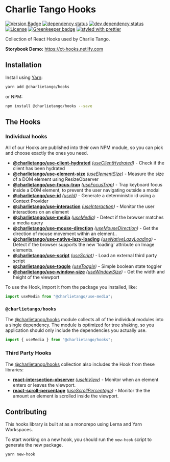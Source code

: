 # Charlie Tango Hooks

[![Version Badge][npm-version-svg]][package-url]
[![dependency status][deps-svg]][deps-url]
[![dev dependency status][dev-deps-svg]][dev-deps-url]
[![License][license-image]][license-url]
[![Greenkeeper badge][greenkeeper-svg]][greenkeeper-url]
[![styled with prettier][prettier-svg]][prettier-url]

Collection of React Hooks used by Charlie Tango.

**Storybook Demo:** https://ct-hooks.netlify.com

## Installation

Install using [Yarn](https://yarnpkg.com):

```sh
yarn add @charlietango/hooks
```

or NPM:

```sh
npm install @charlietango/hooks --save
```

## The Hooks

### Individual hooks

All of our Hooks are published into their own NPM module, so you can pick and choose exactly the ones you need.

<!-- HOOKS_START -->

- **[@charlietango/use-client-hydrated](https://www.npmjs.com/package/@charlietango/use-client-hydrated)** _([useClientHydrated](packages\useClientHydrated\src))_ - Check if the client has been hydrated
- **[@charlietango/use-element-size](https://www.npmjs.com/package/@charlietango/use-element-size)** _([useElementSize](packages\useElementSize\src))_ - Measure the size of a DOM element using ResizeObserver
- **[@charlietango/use-focus-trap](https://www.npmjs.com/package/@charlietango/use-focus-trap)** _([useFocusTrap](packages\useFocusTrap\src))_ - Trap keyboard focus inside a DOM element, to prevent the user navigating outside a modal
- **[@charlietango/use-id](https://www.npmjs.com/package/@charlietango/use-id)** _([useId](packages\useId\src))_ - Generate a deterministic id using a Context Provider
- **[@charlietango/use-interaction](https://www.npmjs.com/package/@charlietango/use-interaction)** _([useInteraction](packages\useInteraction\src))_ - Monitor the user interactions on an element
- **[@charlietango/use-media](https://www.npmjs.com/package/@charlietango/use-media)** _([useMedia](packages\useMedia\src))_ - Detect if the browser matches a media query
- **[@charlietango/use-mouse-direction](https://www.npmjs.com/package/@charlietango/use-mouse-direction)** _([useMouseDirection](packages\useMouseDirection\src))_ - Get the direction of mouse movement within an element..
- **[@charlietango/use-native-lazy-loading](https://www.npmjs.com/package/@charlietango/use-native-lazy-loading)** _([useNativeLazyLoading](packages\useNativeLazyLoading\src))_ - Detect if the browser supports the new 'loading' attribute on Image elements.
- **[@charlietango/use-script](https://www.npmjs.com/package/@charlietango/use-script)** _([useScript](packages\useScript\src))_ - Load an external third party script
- **[@charlietango/use-toggle](https://www.npmjs.com/package/@charlietango/use-toggle)** _([useToggle](packages\useToggle\src))_ - Simple boolean state toggler
- **[@charlietango/use-window-size](https://www.npmjs.com/package/@charlietango/use-window-size)** _([useWindowSize](packages\useWindowSize\src))_ - Get the width and height of the viewport

<!-- HOOKS_END -->

To use the Hook, import it from the package you installed, like:

```js
import useMedia from "@charlietango/use-media";
```

### `@charlietango/hooks`

The [@charlietango/hooks](https://www.npmjs.com/package/@charlietango/hooks)
module collects all of the individual modules into a single dependency. The module
is optimized for tree shaking, so you application should only include the dependencies
you actually use.

```js
import { useMedia } from "@charlietango/hooks";
```

### Third Party Hooks

The [@charlietango/hooks](https://www.npmjs.com/package/@charlietango/hooks) collection also includes the Hook from these libraries:

- **[react-intersection-observer](https://github.com/charlie-tango/hooks/)**
  _([useInView](https://github.com/charlie-tango/hooks/))_ -
  Monitor when an element enters or leaves the viewport.
- **[react-scroll-percentage](https://github.com/charlie-tango/hooks/)**
  _([useScrollPercentage](https://github.com/charlie-tango/hooks/))_ -
  Monitor the the amount an element is scrolled inside the viewport.

## Contributing

This hooks library is built at as a monorepo using Lerna and Yarn Workspaces.

To start working on a new hook, you should run the `new-hook` script to generate the new package.

```
yarn new-hook
```

[package-url]: https://npmjs.org/package/@charlietango/hooks
[npm-version-svg]: https://img.shields.io/npm/v/@charlietango/hooks.svg
[deps-svg]: https://david-dm.org/charlie-tango/hooks.svg
[deps-url]: https://david-dm.org/charlie-tango/hooks
[dev-deps-svg]: https://david-dm.org/charlie-tango/hooks/dev-status.svg
[dev-deps-url]: https://david-dm.org/charlie-tango/hooks#info=devDependencies
[license-image]: http://img.shields.io/npm/l/@charlietango/hooks.svg
[license-url]: LICENSE
[greenkeeper-svg]: https://badges.greenkeeper.io/charlie-tango/hooks.svg
[greenkeeper-url]: https://greenkeeper.io/
[prettier-svg]: https://img.shields.io/badge/styled_with-prettier-ff69b4.svg
[prettier-url]: https://github.com/prettier/prettier
